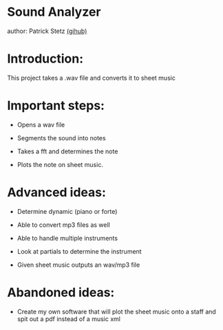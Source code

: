# Sound Analyzer

author: Patrick Stetz [(gihub)](https://github.com/pstetz)

# Introduction:

This project takes a .wav file and converts it to sheet music

# Important steps:

- Opens a wav file

- Segments the sound into notes

- Takes a fft and determines the note 

- Plots the note on sheet music.

# Advanced ideas:

- Determine dynamic (piano or forte)

- Able to convert mp3 files as well

- Able to handle multiple instruments

- Look at partials to determine the instrument

- Given sheet music outputs an wav/mp3 file


# Abandoned ideas:

- Create my own software that will plot the sheet music onto a staff and spit out a pdf instead of a music xml


